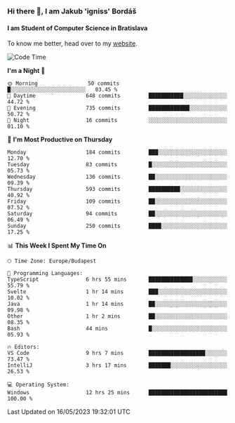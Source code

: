 ### Hi there 👋, I am Jakub 'igniss' Bordáš

#### I am Student of Computer Science in Bratislava
To know me better, head over to my [website](https://bordas.sk).


<!--START_SECTION:waka-->
![Code Time](http://img.shields.io/badge/Code%20Time-1%2C160%20hrs%204%20mins-blue)

**I'm a Night 🦉** 

```text
🌞 Morning                50 commits          █░░░░░░░░░░░░░░░░░░░░░░░░   03.45 % 
🌆 Daytime                648 commits         ███████████░░░░░░░░░░░░░░   44.72 % 
🌃 Evening                735 commits         █████████████░░░░░░░░░░░░   50.72 % 
🌙 Night                  16 commits          ░░░░░░░░░░░░░░░░░░░░░░░░░   01.10 % 
```
📅 **I'm Most Productive on Thursday** 

```text
Monday                   184 commits         ███░░░░░░░░░░░░░░░░░░░░░░   12.70 % 
Tuesday                  83 commits          █░░░░░░░░░░░░░░░░░░░░░░░░   05.73 % 
Wednesday                136 commits         ██░░░░░░░░░░░░░░░░░░░░░░░   09.39 % 
Thursday                 593 commits         ██████████░░░░░░░░░░░░░░░   40.92 % 
Friday                   109 commits         ██░░░░░░░░░░░░░░░░░░░░░░░   07.52 % 
Saturday                 94 commits          ██░░░░░░░░░░░░░░░░░░░░░░░   06.49 % 
Sunday                   250 commits         ████░░░░░░░░░░░░░░░░░░░░░   17.25 % 
```


📊 **This Week I Spent My Time On** 

```text
🕑︎ Time Zone: Europe/Budapest

💬 Programming Languages: 
TypeScript               6 hrs 55 mins       ██████████████░░░░░░░░░░░   55.79 % 
Svelte                   1 hr 14 mins        ███░░░░░░░░░░░░░░░░░░░░░░   10.02 % 
Java                     1 hr 14 mins        ██░░░░░░░░░░░░░░░░░░░░░░░   09.98 % 
Other                    1 hr 2 mins         ██░░░░░░░░░░░░░░░░░░░░░░░   08.35 % 
Bash                     44 mins             █░░░░░░░░░░░░░░░░░░░░░░░░   05.93 % 

🔥 Editors: 
VS Code                  9 hrs 7 mins        ██████████████████░░░░░░░   73.47 % 
IntelliJ                 3 hrs 17 mins       ███████░░░░░░░░░░░░░░░░░░   26.53 % 

💻 Operating System: 
Windows                  12 hrs 25 mins      █████████████████████████   100.00 % 
```


 Last Updated on 16/05/2023 19:32:01 UTC
<!--END_SECTION:waka-->
